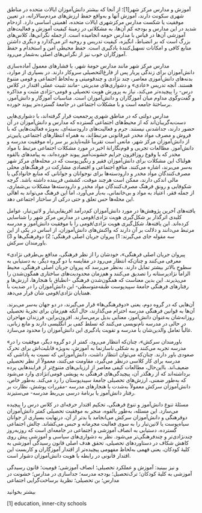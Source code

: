  آموزش و مدارس مرکز شهر[1]؛ از آنجا که بیشتر دانش‌آموزان ایالات متحده در مناطق شهری سکونت دارند، آموزش آ‌نها و به‌واقع حفظ ارزش‌های مردم‌سالارانه، در تعیین موفقیت یا شکست مدارس مرکزشهری ایالات متحده، اهمیتی اساسی دارد. ازدحام شدید در این مدارس و بودجه کم آن‌ها، به مشکلاتی در زمینۀ کیفیت آموزش و فعالیت‌های آموزشی آن‌ها در قیاس با مدارس حومه انجامیده است. ازجمله نگرانی‌ها، کلاس‌های بزرگ است که بر انضباط، انگیزه، کیفیت تدریس و روحیه اثر می‌گذارد و دیگری داشتن منابع کافی و امکانات تسهیل‌کنندۀ یادگیری است. حفظ محیطی امن و استخدام و حفظ آموزگاران خوب نیز از نگرانی‌های اصلی به‌شمار می‌رود.

مدارس مرکز شهر مانند مدارس حومۀ شهر، با فشارهای معمول آماده‌سازی دانش‌آموزان برای زندگی پربار پس از فارغ‌التحصیلی سروکار دارند. در بسیاری از موارد، بدنه‌های دانش‌آموزی معاصر، چند نژادی و چندقومیتی‌ و به‌لحاظ اجتماعی و قومی متنوع هستند. آنچه تدریس «عادی» و دشواری‌های مدیریتی -مانند تثبیت عملی اقتدار در کلاس درس- را پیچیده‌تر می‌کند، نیاز به پرورش هویت تحصیلی و قومی-نژادی مثبت و مذاکره و گفت‌وگوی مداوم میان آموزگاران و دانش‌آموزان است. مناسبات آموزگار و دانش‌آموز، برساختۀ جامعه است و با مشکلات اجتماعی در جامعۀ گسترده‌تر پیوند خورده.

مدارس دولتی که در مناطق شهری پرجمعیت قرار گرفته‌اند، با دشواری‌هایی دست‌به‌گریبان‌اند که از محیط‌های اجتماعی گسترده که مدارس و دانش‌آموزان در آن حضور دارند، جداشدنی نیستند. جرم و فعالیت‌های دارودسته‌ای، به‌ویژه فعالیت‌هایی که با فروش و مصرف مواد مخدر غیرقانونی مرتبط‌اند، به همراه انتظارهای اجتماعی پایین‌تر از دانش‌آموزان مرکز شهر، مانعی است تقریباً غلبه‌ناپذیر بر سر راه موفقیت مدرسه و دانش‌آموز. مطالعات تجربی و قوم‌نگارانۀ اخیر در مورد مشکلات اجتماعی مرتبط با مواد مخدر که با وقوع روزافزون جرایم خشونت‌آمیز پیوند خورده‌اند، به پیامدهای بالقوه هولناک این مشکلات برای دانش‌آموزان فقیر و رنگین‌پوست که در محله‌های مرکز شهر به‌سر می‌برند، اشاره می‌کنند. منافع اجتماعی و اقتصادی مشارکت در فرهنگ‌های محلی مصرف‌کنندگان مواد مخدر و دارودسته‌ها برای نوجوانان و جوانانی که منابع خانوادگی یا مالی اندکی دارند، ممکن است هرچند موقت، کششی فریبنده داشته باشد. گرچه شکوفایی و رونق فرهنگ مصرف‌کنندگان مواد مخدر و دارودسته‌ها مشکلات بی‌شماری، از جمله فقر، اعتیاد به مواد و بی‌خانمانی، به‌بار می‌آورد، اما این فرهنگ می‌تواند به اهالی این محله‌ها حس تعلق و حتی درکی از ساختار اجتماعی دهد.

یافته‌های آخرین پژوهش‌ها در مورد دانش‌آموزان کم‌درآمد افریقایی‌تبار و لاتین‌تبار، عوامل کلیدی اثرگذار بر شکل‌گیری هویت نژادی/قومی در مدارس مرکز شهر را شناسایی کرده‌اند. این یافته‌ها، شکل‌گیری هویت نژادی/قومی را با موفقیت دانش‌آموز و مدرسه مرتبط می‌دانند و دلالت بر آن دارند که واکنش‌های دانش‌آموزان، از اساس در یکی از این سه مقوله جای می‌گیرند: 1) پیروان جریان اصلی فرهنگی؛ 2) دوفرهنگی‌ها و 3) باورمندان سرکش.

«پیروان جریان اصلی فرهنگی»، خودشان را از نظر فرهنگی، مدافع بی‌طرفی نژادی معرفی می‌کنند و چنان‌که انتظار می‌رود در مقایسه با دو گروه دیگر، به دستیابی به سطوح بالاتر بیشتر تمایل دارند. به‌نظر می‌رسد که پیروان جریان اصلی فرهنگی، محیط الزاماً نژادپرستانه را تصدیق می‌کنند و هم‌زمان محدودیت‌های ساختاری همگون‌شدن را می‌پذیرند. این بدین معناست که همگون‌شدن فرهنگی -انطباق با هنجارها، ارزش‌ها و رفتارهای فرهنگی جامعۀ سپیدپوست طبقه‌متوسطی- این دانش‌آموزان را در ضدیت با همتایان نژادی/قومی شان قرار می‌دهد.

آن‌هایی که در گروه دوم، یعنی «دوفرهنگی‌ها» قرار می‌گیرند، در دو جهان به‌سر می‌برند. آن‌ها به قوانین فرهنگی مدرسه احترام می‌گذارند، حال آنکه هم‌زمان برای تجربۀ تحصیلی روزانه‌شان به‌عنوان دانش‌آموز، معنایی بدیل برمی‌سازند. افزون‌براین، فرزندان مهاجران در حالی در مدرسه نام‌نویسی می‌کنند که تسلط کمی بر انگلیسی دارند و مانع زبانی، غالباً تعامل والدین‌شان با مدرسه و تقویت یادگیری این دانش‌آموزان را محدود می‌سازد.

«باورمندان سرکش»، چنان‌که انتظار می‌رود، کمتر از دو گروه دیگر، موفقیت را در مدرسه تجربه می‌کنند و به شکلی ناسازنما به آموزش، به‌ویژه قابلیت‌اش برای تحرک صعودی باور دارند. چنان‌که می‌توان انتظار داشت، دانش‌آموزانی که نسبت به پاداشی که مدرسه برای کار کلاسی درنظر می‌گیرد، مقاومت می‌کنند، معمولاً از نظر تحصیلی ضعیف‌اند. بااین‌حال، مطالعات کیفی معاصر از ارزیابی‌های متنوع‌تر از فرایندهایی پرده برداشته‌اند که از رهگذر آن، پیچیدگی‌های فرهنگی به پویشی قومی/نژادی وارد می‌شود که به‌طور ضمنی، ارزش‌های تحصیلی جامعۀ سپیدپوستان را رد می‌کند. به‌طور خاص، دانش‌آموزان سرکش معمولاً به‌شدت با هنجارهای مدرسه -مقررات پوشش، نظارت بر رفتار دانش‌آموز یا برنامۀ درسی بی‌ربط مدرسه- می‌ستیزند.

مسئلۀ تنوع دانش‌آموز و تنوع فرهنگی، تحکیم اقتدار حرفه‌ای در کلاس درس را پیچیده می‌سازد. این مسئله، به‌طور بالقوه، منجر به موفقیت تحصیلی کمتر دانش‌آموزان دوفرهنگی و دانش‌آموزان سرکش می‌انجامد یا بدتر از آن، درنهایت بسیاری از جوانان سیاه‌پوست یا لاتین‌تبار را به سوی فعالیت مجرمانه و حبس می‌کشاند. چالش اجتماعی گسترده، دستیابی به انصاف آموزشی و اجتماعی در جامعه‌ای است که روزبه‌روز چندنژادی‌تر و چندفرهنگی‌تر می‌شود. نظر به دشواری‌های سیاسی و آموزشی پیش روی کاهش شکاف در دستاوردهای تحصیلی، تحقق هدف اصلی قانون رسیدگی آموزشی به کلیۀ کودکان، یعنی فهمی به‌لحاظ مفهومی پیچیده‌تر از اقتدار آموزگاران و کاربست این اقتدار قانونی در رابطه با هویت دانش‌آموزان دشوار است.

و نیز ببینید: آموزش و عملکرد تحصیلی؛ انصاف آموزشی؛ قومیت؛ قانون رسیدگی آموزشی به کلیۀ کودکان؛ ترک‌تحصیل؛ بودجه مدرسه؛ جداسازی در مدارس؛ خشونت در مدارس؛ بن تحصیلی؛ نظریۀ برساخت‌گرایی اجتماعی

بیشتر بخوانید

[1] education, inner-city schools

 

 

 

 
